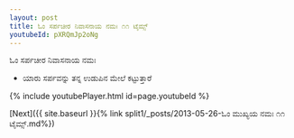 ```yaml
---
layout: post
title: ಓಂ ಸರ್ಪಚೀರ ನಿವಾಸನಾಯ ನಮಃ ೧೧ ಟೈಮ್ಸ್
youtubeId: pXRQmJp2oNg
---
```

 
 
 ಓಂ ಸರ್ಪಚೀರ ನಿವಾಸನಾಯ ನಮಃ  
 
 -  ಯಾರು ಸರ್ಪವನ್ನು ತನ್ನ ಉಡುಪಿನ ಮೇಲೆ ಕಟ್ಟುತ್ತಾರೆ 
 
  
 
  
 
 
 
 
 
 


{% include youtubePlayer.html id=page.youtubeId %}
 
[Next]({{ site.baseurl }}{% link  split1/_posts/2013-05-26-ಓಂ ಮುಖ್ಯಯ ನಮಃ ೧೧ ಟೈಮ್ಸ್.md%})
 
